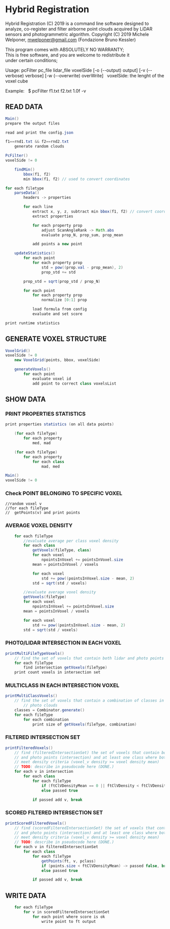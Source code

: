 Hybrid Registration  
===============  
  
Hybrid Registration (C) 2019 is a command line software designed to analyze, co-register and filter airborne point clouds acquired by LiDAR sensors  and photogrammetric algorithm.  Copyright (C) 2019  Michele Welponer, mwelponer@gmail.com (Fondazione Bruno Kessler)
  
This program comes with ABSOLUTELY NO WARRANTY;  
This is free software, and you are welcome to redistribute it  
under certain conditions;  
  
Usage: pcFilter pc_file lidar_file voxelSide [-o (--output) output] [-v (--verbose) verbose] [-w (--overwrite) overWrite]
&nbsp;&nbsp;voxelSide: the lenght of the voxel cube  
  
Example:
&nbsp;&nbsp;$ pcFilter f1.txt f2.txt 1.0f -v


## READ DATA

```java
Main()
prepare the output files

read and print the config.json

f1==rnd1.txt && f2==rnd2.txt
	generate random clouds

PcFilter()
voxelSide != 0

	findMin()
		bbox(f1, f2)
		min bbox(f1, f2) // used to convert coordinates

for each filetype
	parseData()
		headers -> properties

		for each line
			extract x, y, z, subtract min bbox(f1, f2) // convert coordinates
			extract properties

			for each property prop
				adjust ScanAngleRank -> Math.abs
				evaluate prop_N, prop_sum, prop_mean

			add points a new point

	updateStatistics()
		for each point
			for each property prop
                std = pow((prop.val - prop_mean), 2)
                prop_std += std

        prop_std = sqrt(prop_std / prop_N)

		for each point
			for each property prop
				normalize [0:1] prop

			load formula from config
			evaluate and set score

print runtime statistics

```

## GENERATE VOXEL STRUCTURE
```java
VoxelGrid()
voxelSide != 0
	new VoxelGrid(points, bbox, voxelSide)

	generateVoxels()
		for each point
			evaluate voxel id
			add point to correct class voxelsList

```


## SHOW DATA
### PRINT PROPERTIES STATISTICS
```java
print properties statistics (on all data points)

	(for each fileType)
		for each property
			med, mad

	(for each fileType)
		for each property
			for each class
				mad, med

Main()
voxelSide != 0
```


### Check POINT BELONGING TO SPECIFIC VOXEL
	//random voxel v
	//for each fileType
	//	getPoints(v) and print points

### AVERAGE VOXEL DENSITY
```java
    for each fileType
        //evaluate average per class voxel density
        for each class
            getVoxels(fileType, class)
            for each voxel
                npointsInVoxel += pointsInVoxel.size
            mean = pointsInVoxel / voxels

            for each voxel
                std += pow((pointsInVoxel.size - mean, 2)
            std = sqrt(std / voxels)

        //evaluate average voxel density
        getVoxels(fileType)
        for each voxel
            npointsInVoxel += pointsInVoxel.size
        mean = pointsInVoxel / voxels

        for each voxel
            std += pow((pointsInVoxel.size - mean, 2)
        std = sqrt(std / voxels)
```      

### PHOTO/LIDAR INTERSECTION IN EACH VOXEL
```java
printMultiFileTypeVoxels()
    // find the set of voxels that contain both lidar and photo points
    for each fileType
        find intersection getVoxels(fileType)
    print count voxels in intersection set
```

### MULTICLASS IN EACH INTERSECTION VOXEL
```java
printMultiClassVoxels()
    // find the set of voxels that contain a combination of classes in lidar and
		// photo clouds
    classes = Combinator.generate()
    for each fileType
        for each combination
            print size of getVoxels(fileType, combination)
```

### FILTERED INTERSECTION SET
```java
printFilteredVoxels()
    // find (filteredIntersectionSet) the set of voxels that contain both lidar
    // and photo points (intersection) and at least one class where both fileTypes
    // meet density criteria (voxel_v density >= voxel density mean)
    // TODO: describe in pseudocode here (DONE.)
    for each v in intersection
        for each class
            for each fileType
                if (ftClVDensityMean == 0 || ftClVDensity < ftClVDensityMean) -> passed false, break
                else passed true

            if passed add v, break
```

### SCORED FILTERED INTERSECTION SET
```java
printScoredFilteredVoxels()
    // find (scoredFilteredIntersectionSet) the set of voxels that contain both lidar
    // and photo points (intersection) and at least one class where both fileTypes
    // meet density criteria (voxel_v density >= voxel density mean)
    // TODO: describe in pseudocode here (DONE.)
    for each v in filteredIntersectionSet
        for each class
            for each fileType
                getPoints(ft, v, pclass)
                if (points.size < ftClVDensityMean) -> passed false, break
                else passed true

            if passed add v, break
```

## WRITE DATA
```java
    for each fileType
        for v in scoredFilteredIntersectionSet
            for each point where score is ok
                write point to ft output
```